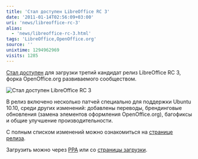 ```yaml
---
title: 'Стал доступен LibreOffice RC 3'
date: '2011-01-14T02:56:09+03:00'
uri: 'news/libreoffice-rc-3'
alias: 
  - 'news/libreoffice-rc-3.html'
tags: 'LibreOffice,OpenOffice.org'
source: ''
unixtime: 1294962969
visits: 1285
---
```

[Стал доступен](http://blog.documentfoundation.org/2011/01/13/libreoffice-3-3-release-candidate-3-available/) для загрузки третий кандидат релиз LibreOffice RC 3, форка OpenOffice.org развиваемого сообществом.

![Стал доступен LibreOffice RC 3](img/2011/01/14/02-00/libreoffice.jpg)

В релиз включено несколько патчей специально для поддержки Ubuntu 10.10, среди других изменений: добавлены переводы, брендинговые обновления (замена элементов оформления OpenOffice.org), багофиксы и общие улучшение производительности.

  C полным списком изменений можно ознакомиться на [странице релиза](http://cgit.freedesktop.org/libreoffice/build/plain/NEWS?id=libreoffice-3.3.0.3).

Загрузить можно через [PPA](news/ppa-dlya-ofisnogo-paketa-libreoffice) или со [страницы загрузки](http://www.libreoffice.org/download/).
